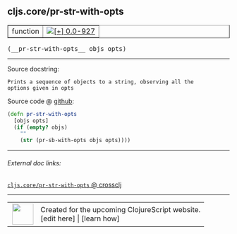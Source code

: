 ## cljs.core/pr-str-with-opts



 <table border="1">
<tr>
<td>function</td>
<td><a href="https://github.com/cljsinfo/cljs-api-docs/tree/0.0-927"><img valign="middle" alt="[+] 0.0-927" title="Added in 0.0-927" src="https://img.shields.io/badge/+-0.0--927-lightgrey.svg"></a> </td>
</tr>
</table>


 <samp>
(__pr-str-with-opts__ objs opts)<br>
</samp>

---





Source docstring:

```
Prints a sequence of objects to a string, observing all the
options given in opts
```


Source code @ [github](https://github.com/clojure/clojurescript/blob/r3149/src/cljs/cljs/core.cljs#L8559-L8565):

```clj
(defn pr-str-with-opts
  [objs opts]
  (if (empty? objs)
    ""
    (str (pr-sb-with-opts objs opts))))
```

<!--
Repo - tag - source tree - lines:

 <pre>
clojurescript @ r3149
└── src
    └── cljs
        └── cljs
            └── <ins>[core.cljs:8559-8565](https://github.com/clojure/clojurescript/blob/r3149/src/cljs/cljs/core.cljs#L8559-L8565)</ins>
</pre>

-->

---



###### External doc links:

[`cljs.core/pr-str-with-opts` @ crossclj](http://crossclj.info/fun/cljs.core.cljs/pr-str-with-opts.html)<br>

---

 <table>
<tr><td>
<img valign="middle" align="right" width="48px" src="http://i.imgur.com/Hi20huC.png">
</td><td>
Created for the upcoming ClojureScript website.<br>
[edit here] | [learn how]
</td></tr></table>

[edit here]:https://github.com/cljsinfo/cljs-api-docs/blob/master/cljsdoc/cljs.core/pr-str-with-opts.cljsdoc
[learn how]:https://github.com/cljsinfo/cljs-api-docs/wiki/cljsdoc-files

<!--

This information was too distracting to show to readers, but I'll leave it
commented here since it is helpful to:

- pretty-print the data used to generate this document
- and show how to retrieve that data



The API data for this symbol:

```clj
{:ns "cljs.core",
 :name "pr-str-with-opts",
 :signature ["[objs opts]"],
 :history [["+" "0.0-927"]],
 :type "function",
 :full-name-encode "cljs.core/pr-str-with-opts",
 :source {:code "(defn pr-str-with-opts\n  [objs opts]\n  (if (empty? objs)\n    \"\"\n    (str (pr-sb-with-opts objs opts))))",
          :title "Source code",
          :repo "clojurescript",
          :tag "r3149",
          :filename "src/cljs/cljs/core.cljs",
          :lines [8559 8565]},
 :full-name "cljs.core/pr-str-with-opts",
 :docstring "Prints a sequence of objects to a string, observing all the\noptions given in opts"}

```

Retrieve the API data for this symbol:

```clj
;; from Clojure REPL
(require '[clojure.edn :as edn])
(-> (slurp "https://raw.githubusercontent.com/cljsinfo/cljs-api-docs/catalog/cljs-api.edn")
    (edn/read-string)
    (get-in [:symbols "cljs.core/pr-str-with-opts"]))
```

-->
